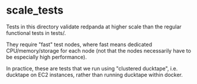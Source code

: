 
# scale_tests

Tests in this directory validate redpanda at higher
scale than the regular functional tests in tests/.

They require "fast" test nodes, where fast means dedicated
CPU/memory/storage for each node (not that the nodes necessarily
have to be especially high performance).

In practice, these are tests that we run using "clustered ducktape", i.e.
ducktape on EC2 instances, rather than running ducktape within docker.
